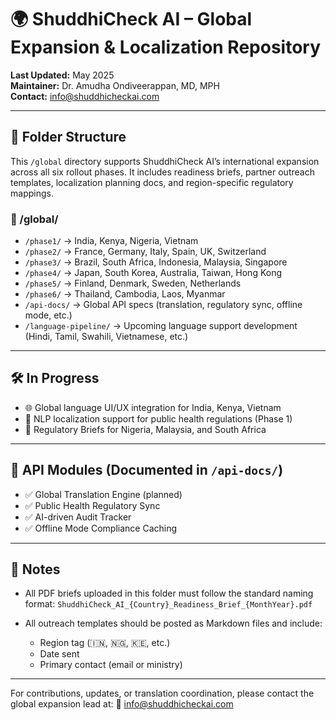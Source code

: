 # 🌍 ShuddhiCheck AI – Global Expansion & Localization Repository

**Last Updated:** May 2025  
**Maintainer:** Dr. Amudha Ondiveerappan, MD, MPH  
**Contact:** info@shuddhicheckai.com

---

## 📁 Folder Structure

This `/global` directory supports ShuddhiCheck AI’s international expansion across all six rollout phases. It includes readiness briefs, partner outreach templates, localization planning docs, and region-specific regulatory mappings.

### 📂 /global/
- `/phase1/` → India, Kenya, Nigeria, Vietnam
- `/phase2/` → France, Germany, Italy, Spain, UK, Switzerland
- `/phase3/` → Brazil, South Africa, Indonesia, Malaysia, Singapore
- `/phase4/` → Japan, South Korea, Australia, Taiwan, Hong Kong
- `/phase5/` → Finland, Denmark, Sweden, Netherlands
- `/phase6/` → Thailand, Cambodia, Laos, Myanmar
- `/api-docs/` → Global API specs (translation, regulatory sync, offline mode, etc.)
- `/language-pipeline/` → Upcoming language support development (Hindi, Tamil, Swahili, Vietnamese, etc.)

---

## 🛠️ In Progress
- 🌐 Global language UI/UX integration for India, Kenya, Vietnam
- 🧠 NLP localization support for public health regulations (Phase 1)
- 📜 Regulatory Briefs for Nigeria, Malaysia, and South Africa

---

## 🧩 API Modules (Documented in `/api-docs/`)
- ✅ Global Translation Engine (planned)
- ✅ Public Health Regulatory Sync
- ✅ AI-driven Audit Tracker
- ✅ Offline Mode Compliance Caching

---

## 📎 Notes
- All PDF briefs uploaded in this folder must follow the standard naming format:
  `ShuddhiCheck_AI_{Country}_Readiness_Brief_{MonthYear}.pdf`

- All outreach templates should be posted as Markdown files and include:
  - Region tag (🇮🇳, 🇳🇬, 🇰🇪, etc.)
  - Date sent
  - Primary contact (email or ministry)

---

For contributions, updates, or translation coordination, please contact the global expansion lead at:
📧 info@shuddhicheckai.com
